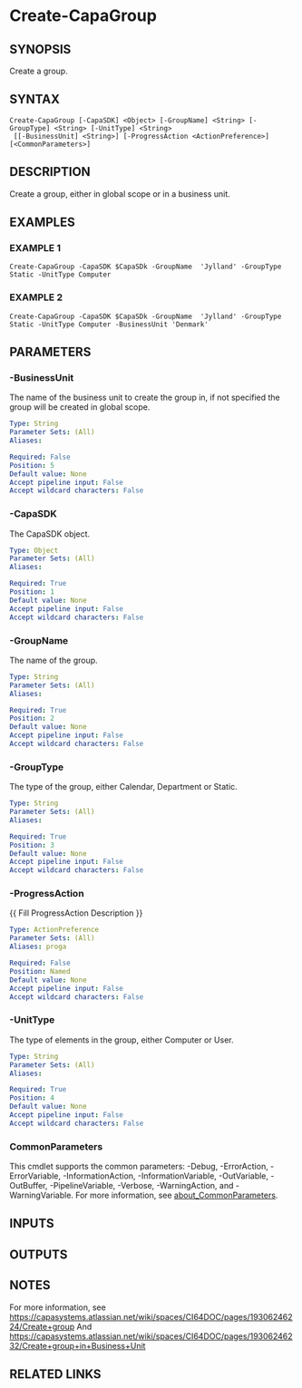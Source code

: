 # Create-CapaGroup

## SYNOPSIS
Create a group.

## SYNTAX

```
Create-CapaGroup [-CapaSDK] <Object> [-GroupName] <String> [-GroupType] <String> [-UnitType] <String>
 [[-BusinessUnit] <String>] [-ProgressAction <ActionPreference>] [<CommonParameters>]
```

## DESCRIPTION
Create a group, either in global scope or in a business unit.

## EXAMPLES

### EXAMPLE 1
```
Create-CapaGroup -CapaSDK $CapaSDk -GroupName  'Jylland' -GroupType  Static -UnitType Computer
```

### EXAMPLE 2
```
Create-CapaGroup -CapaSDK $CapaSDk -GroupName  'Jylland' -GroupType  Static -UnitType Computer -BusinessUnit 'Denmark'
```

## PARAMETERS

### -BusinessUnit
The name of the business unit to create the group in, if not specified the group will be created in global scope.

```yaml
Type: String
Parameter Sets: (All)
Aliases:

Required: False
Position: 5
Default value: None
Accept pipeline input: False
Accept wildcard characters: False
```

### -CapaSDK
The CapaSDK object.

```yaml
Type: Object
Parameter Sets: (All)
Aliases:

Required: True
Position: 1
Default value: None
Accept pipeline input: False
Accept wildcard characters: False
```

### -GroupName
The name of the group.

```yaml
Type: String
Parameter Sets: (All)
Aliases:

Required: True
Position: 2
Default value: None
Accept pipeline input: False
Accept wildcard characters: False
```

### -GroupType
The type of the group, either Calendar, Department or Static.

```yaml
Type: String
Parameter Sets: (All)
Aliases:

Required: True
Position: 3
Default value: None
Accept pipeline input: False
Accept wildcard characters: False
```

### -ProgressAction
{{ Fill ProgressAction Description }}

```yaml
Type: ActionPreference
Parameter Sets: (All)
Aliases: proga

Required: False
Position: Named
Default value: None
Accept pipeline input: False
Accept wildcard characters: False
```

### -UnitType
The type of elements in the group, either Computer or User.

```yaml
Type: String
Parameter Sets: (All)
Aliases:

Required: True
Position: 4
Default value: None
Accept pipeline input: False
Accept wildcard characters: False
```

### CommonParameters
This cmdlet supports the common parameters: -Debug, -ErrorAction, -ErrorVariable, -InformationAction, -InformationVariable, -OutVariable, -OutBuffer, -PipelineVariable, -Verbose, -WarningAction, and -WarningVariable. For more information, see [about_CommonParameters](http://go.microsoft.com/fwlink/?LinkID=113216).

## INPUTS

## OUTPUTS

## NOTES
For more information, see https://capasystems.atlassian.net/wiki/spaces/CI64DOC/pages/19306246224/Create+group
And https://capasystems.atlassian.net/wiki/spaces/CI64DOC/pages/19306246232/Create+group+in+Business+Unit

## RELATED LINKS

